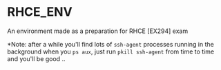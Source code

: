 # RHCE_ENV
An environment made as a preparation for RHCE [EX294] exam

*Note: after a while you'll find lots of `ssh-agent` processes running in the background when you `ps aux`, just run `pkill ssh-agent` from time to time and you'll be good ..
